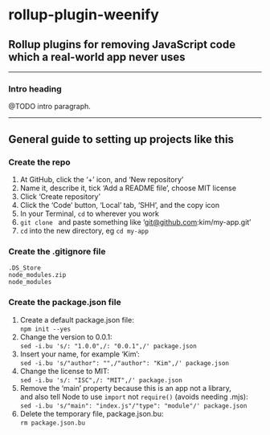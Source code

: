 # rollup-plugin-weenify

## Rollup plugins for removing JavaScript code which a real-world app never uses

---

### __Intro heading__

@TODO intro paragraph.

---

## General guide to setting up projects like this

### __Create the repo__

1. At GitHub, click the ‘+’ icon, and ‘New repository’
2. Name it, describe it, tick ‘Add a README file’, choose MIT license
3. Click ‘Create repository’
4. Click the ‘Code’ button, ‘Local’ tab, ‘SHH’, and the copy icon
5. In your Terminal, `cd` to wherever you work
6. `git clone ` and paste something like ‘git@github.com:kim/my-app.git’
7. `cd` into the new directory, eg `cd my-app`

### __Create the .gitignore file__

```
.DS_Store
node_modules.zip
node_modules
```

### __Create the package.json file__

1. Create a default package.json file:  
   `npm init --yes`
2. Change the version to 0.0.1:  
   `sed -i.bu 's/: "1.0.0",/: "0.0.1",/' package.json` 
3. Insert your name, for example ‘Kim’:  
   `sed -i.bu 's/"author": "",/"author": "Kim",/' package.json`
4. Change the license to MIT:  
   `sed -i.bu 's/: "ISC",/: "MIT",/' package.json`
5. Remove the ‘main’ property because this is an app not a library,  
   and also tell Node to use `import` not `require()` (avoids needing .mjs):  
   `sed -i.bu 's/"main": "index.js"/"type": "module"/' package.json`
6. Delete the temporary file, package.json.bu:  
   `rm package.json.bu`
